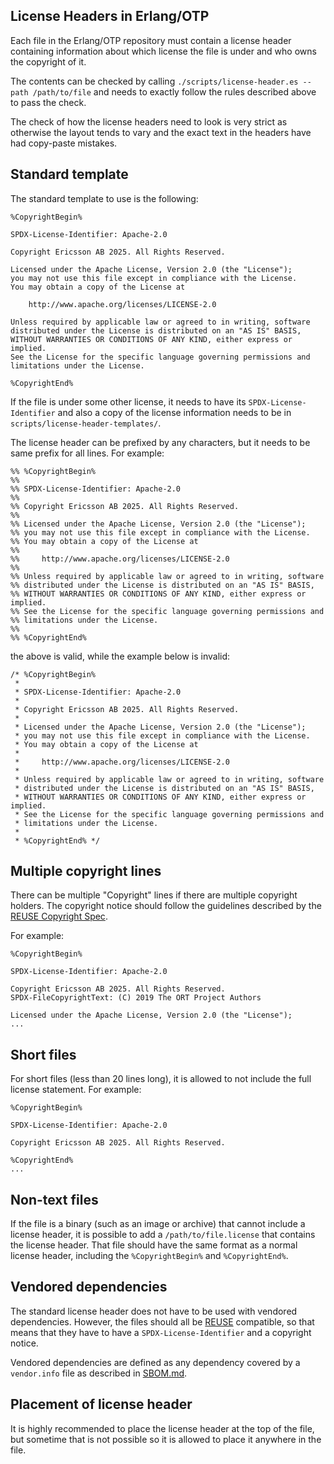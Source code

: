 <!--
%%
%% %CopyrightBegin%
%%
%% SPDX-License-Identifier: Apache-2.0
%%
%% Copyright Ericsson AB 2025. All Rights Reserved.
%%
%% Licensed under the Apache License, Version 2.0 (the "License");
%% you may not use this file except in compliance with the License.
%% You may obtain a copy of the License at
%%
%%     http://www.apache.org/licenses/LICENSE-2.0
%%
%% Unless required by applicable law or agreed to in writing, software
%% distributed under the License is distributed on an "AS IS" BASIS,
%% WITHOUT WARRANTIES OR CONDITIONS OF ANY KIND, either express or implied.
%% See the License for the specific language governing permissions and
%% limitations under the License.
%%
%% %CopyrightEnd%
-->

License Headers in Erlang/OTP
-----------------------------

Each file in the Erlang/OTP repository must contain a license header containing
information about which license the file is under and who owns the copyright of it.

The contents can be checked by calling `./scripts/license-header.es --path /path/to/file`
and needs to exactly follow the rules described above to pass the check.

The check of how the license headers need to look is very strict as otherwise
the layout tends to vary and the exact text in the headers have had copy-paste
mistakes.

## Standard template

The standard template to use is the following:

```
%CopyrightBegin%

SPDX-License-Identifier: Apache-2.0

Copyright Ericsson AB 2025. All Rights Reserved.

Licensed under the Apache License, Version 2.0 (the "License");
you may not use this file except in compliance with the License.
You may obtain a copy of the License at

    http://www.apache.org/licenses/LICENSE-2.0

Unless required by applicable law or agreed to in writing, software
distributed under the License is distributed on an "AS IS" BASIS,
WITHOUT WARRANTIES OR CONDITIONS OF ANY KIND, either express or implied.
See the License for the specific language governing permissions and
limitations under the License.

%CopyrightEnd%
```

If the file is under some other license, it needs to have its `SPDX-License-Identifier`
and also a copy of the license information needs to be in `scripts/license-header-templates/`.

The license header can be prefixed by any characters, but it needs to be same
prefix for all lines. For example:

```
%% %CopyrightBegin%
%% 
%% SPDX-License-Identifier: Apache-2.0
%% 
%% Copyright Ericsson AB 2025. All Rights Reserved.
%% 
%% Licensed under the Apache License, Version 2.0 (the "License");
%% you may not use this file except in compliance with the License.
%% You may obtain a copy of the License at
%% 
%%     http://www.apache.org/licenses/LICENSE-2.0
%% 
%% Unless required by applicable law or agreed to in writing, software
%% distributed under the License is distributed on an "AS IS" BASIS,
%% WITHOUT WARRANTIES OR CONDITIONS OF ANY KIND, either express or implied.
%% See the License for the specific language governing permissions and
%% limitations under the License.
%% 
%% %CopyrightEnd%
```

the above is valid, while the example below is invalid:

```
/* %CopyrightBegin%
 * 
 * SPDX-License-Identifier: Apache-2.0
 * 
 * Copyright Ericsson AB 2025. All Rights Reserved.
 * 
 * Licensed under the Apache License, Version 2.0 (the "License");
 * you may not use this file except in compliance with the License.
 * You may obtain a copy of the License at
 * 
 *     http://www.apache.org/licenses/LICENSE-2.0
 * 
 * Unless required by applicable law or agreed to in writing, software
 * distributed under the License is distributed on an "AS IS" BASIS,
 * WITHOUT WARRANTIES OR CONDITIONS OF ANY KIND, either express or implied.
 * See the License for the specific language governing permissions and
 * limitations under the License.
 * 
 * %CopyrightEnd% */
```

## Multiple copyright lines

There can be multiple "Copyright" lines if there are multiple copyright holders.
The copyright notice should follow the guidelines described by the
[REUSE Copyright Spec](https://reuse.software/spec-3.3/#format-of-copyright-notices).

For example:

```
%CopyrightBegin%

SPDX-License-Identifier: Apache-2.0

Copyright Ericsson AB 2025. All Rights Reserved.
SPDX-FileCopyrightText: (C) 2019 The ORT Project Authors

Licensed under the Apache License, Version 2.0 (the "License");
...
```

## Short files

For short files (less than 20 lines long), it is allowed to not include
the full license statement. For example:

```
%CopyrightBegin%

SPDX-License-Identifier: Apache-2.0

Copyright Ericsson AB 2025. All Rights Reserved.

%CopyrightEnd%
...
```

## Non-text files

If the file is a binary (such as an image or archive) that cannot include
a license header, it is possible to add a `/path/to/file.license` that contains
the license header. That file should have the same format as a normal license
header, including the `%CopyrightBegin%` and `%CopyrightEnd%`.

## Vendored dependencies

The standard license header does not have to be used with vendored dependencies.
However, the files should all be [REUSE](https://reuse.software) compatible,
so that means that they have to have a `SPDX-License-Identifier` and a
copyright notice.

Vendored dependencies are defined as any dependency covered by a `vendor.info`
file as described in [SBOM.md](SBOM.md#update-spdx-vendor-packages).

## Placement of license header

It is highly recommended to place the license header at the top of the file,
but sometime that is not possible so it is allowed to place it anywhere in the
file.

